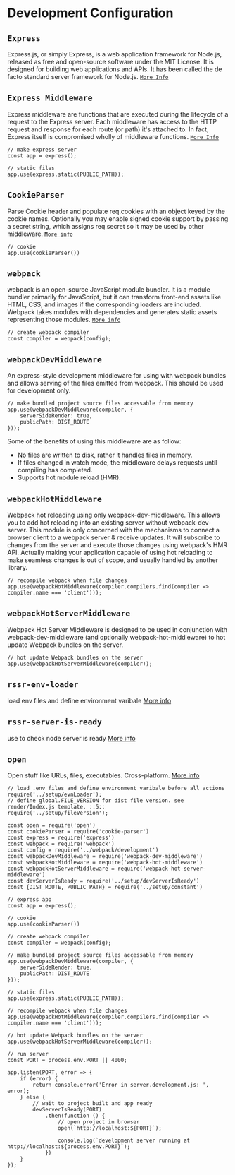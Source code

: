 # Development Configuration

## `Express` 
Express.js, or simply Express, is a web application framework for Node.js, released as free and open-source software under the MIT License. It is designed for building web applications and APIs. It has been called the de facto standard server framework for Node.js. [`More Info`](https://expressjs.com/)

## `Express Middleware`
Express middleware are functions that are executed during the lifecycle of a request to the Express server. Each middleware has access to the HTTP request and response for each route (or path) it's attached to. In fact, Express itself is compromised wholly of middleware functions. [`More Info`](https://expressjs.com/en/guide/writing-middleware.html)

    // make express server
    const app = express();

    // static files
    app.use(express.static(PUBLIC_PATH));

## `CookieParser` 
Parse Cookie header and populate req.cookies with an object keyed by the cookie names. Optionally you may enable signed cookie support by passing a secret string, which assigns req.secret so it may be used by other middleware. [`More info`](https://www.npmjs.com/package/cookie-parser)

    // cookie
    app.use(cookieParser())

## `webpack`
webpack is an open-source JavaScript module bundler. It is a module bundler primarily for JavaScript, but it can transform front-end assets like HTML, CSS, and images if the corresponding loaders are included. Webpack takes modules with dependencies and generates static assets representing those modules. [`More info`](https://webpack.js.org/)

    // create webpack compiler
    const compiler = webpack(config);

## `webpackDevMiddleware`
An express-style development middleware for using with webpack bundles and allows serving of the files emitted from webpack. This should be used for development only.

    // make bundled project source files accessable from memory
    app.use(webpackDevMiddleware(compiler, {
        serverSideRender: true,
        publicPath: DIST_ROUTE
    }));


Some of the benefits of using this middleware are as follow:
- No files are written to disk, rather it handles files in memory.
- If files changed in watch mode, the middleware delays requests until compiling has completed.
- Supports hot module reload (HMR).


## `webpackHotMiddleware`
Webpack hot reloading using only webpack-dev-middleware. This allows you to add hot reloading into an existing server without webpack-dev-server.
This module is only concerned with the mechanisms to connect a browser client to a webpack server & receive updates. It will subscribe to changes from the server and execute those changes using webpack's HMR API. Actually making your application capable of using hot reloading to make seamless changes is out of scope, and usually handled by another library. 

    // recompile webpack when file changes
    app.use(webpackHotMiddleware(compiler.compilers.find(compiler => compiler.name === 'client')));

## `webpackHotServerMiddleware`
Webpack Hot Server Middleware is designed to be used in conjunction with webpack-dev-middleware (and optionally webpack-hot-middleware) to hot update Webpack bundles on the server.

    // hot update Webpack bundles on the server
    app.use(webpackHotServerMiddleware(compiler));

## `rssr-env-loader`
load env files and define environment varibale [More info](https://www.npmjs.com/package/rssr-env-loader)       

## `rssr-server-is-ready`
use to check node server is ready [More info](https://github.com/rssr-org/rssr-server-is-ready)   

## `open`

Open stuff like URLs, files, executables. Cross-platform. [More info](https://www.npmjs.com/package/open)   

    // load .env files and define environment varibale before all actions
    require('../setup/evnLoader');
    // define global.FILE_VERSION for dist file version. see render/Index.js template. ::5::
    require('../setup/fileVersion');

    const open = require('open')
    const cookieParser = require('cookie-parser')
    const express = require('express')
    const webpack = require('webpack')
    const config = require('../webpack/development')
    const webpackDevMiddleware = require('webpack-dev-middleware')
    const webpackHotMiddleware = require('webpack-hot-middleware')
    const webpackHotServerMiddleware = require('webpack-hot-server-middleware')
    const devServerIsReady = require('../setup/devServerIsReady')
    const {DIST_ROUTE, PUBLIC_PATH} = require('../setup/constant')

    // express app
    const app = express();

    // cookie
    app.use(cookieParser())

    // create webpack compiler
    const compiler = webpack(config);

    // make bundled project source files accessable from memory
    app.use(webpackDevMiddleware(compiler, {
        serverSideRender: true,
        publicPath: DIST_ROUTE
    }));

    // static files
    app.use(express.static(PUBLIC_PATH));

    // recompile webpack when file changes
    app.use(webpackHotMiddleware(compiler.compilers.find(compiler => compiler.name === 'client')));

    // hot update Webpack bundles on the server
    app.use(webpackHotServerMiddleware(compiler));

    // run server
    const PORT = process.env.PORT || 4000;

    app.listen(PORT, error => {
        if (error) {
            return console.error('Error in server.development.js: ', error);
        } else {
            // wait to project built and app ready
            devServerIsReady(PORT)
                .then(function () {
                    // open project in browser
                    open(`http://localhost:${PORT}`);

                    console.log(`development server running at http://localhost:${process.env.PORT}`);
                })
        }
    });
